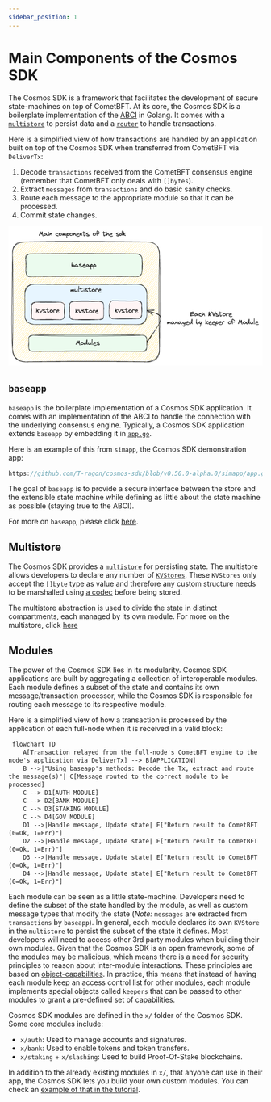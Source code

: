 ```yaml
---
sidebar_position: 1
---
```


# Main Components of the Cosmos SDK

The Cosmos SDK is a framework that facilitates the development of secure state-machines on top of CometBFT. At its core, the Cosmos SDK is a boilerplate implementation of the [ABCI](./02-sdk-app-architecture.md#abci) in Golang. It comes with a [`multistore`](../advanced/04-store.md#multistore) to persist data and a [`router`](../advanced/00-baseapp.md#routing) to handle transactions.

Here is a simplified view of how transactions are handled by an application built on top of the Cosmos SDK when transferred from CometBFT via `DeliverTx`:

1. Decode `transactions` received from the CometBFT consensus engine (remember that CometBFT only deals with `[]bytes`).
2. Extract `messages` from `transactions` and do basic sanity checks.
3. Route each message to the appropriate module so that it can be processed.
4. Commit state changes.

![main-components](main-components.png)

## `baseapp`

`baseapp` is the boilerplate implementation of a Cosmos SDK application. It comes with an implementation of the ABCI to handle the connection with the underlying consensus engine. Typically, a Cosmos SDK application extends `baseapp` by embedding it in [`app.go`](../beginner/00-app-anatomy.md#core-application-file).

Here is an example of this from `simapp`, the Cosmos SDK demonstration app:

```go reference
https://github.com/T-ragon/cosmos-sdk/blob/v0.50.0-alpha.0/simapp/app.go#L170-L212
```

The goal of `baseapp` is to provide a secure interface between the store and the extensible state machine while defining as little about the state machine as possible (staying true to the ABCI).

For more on `baseapp`, please click [here](../advanced/00-baseapp.md).

## Multistore

The Cosmos SDK provides a [`multistore`](../advanced/04-store.md#multistore) for persisting state. The multistore allows developers to declare any number of [`KVStores`](../advanced/04-store.md#base-layer-kvstores). These `KVStores` only accept the `[]byte` type as value and therefore any custom structure needs to be marshalled using [a codec](../advanced/05-encoding.md) before being stored.

The multistore abstraction is used to divide the state in distinct compartments, each managed by its own module. For more on the multistore, click [here](../advanced/04-store.md#multistore)

## Modules

The power of the Cosmos SDK lies in its modularity. Cosmos SDK applications are built by aggregating a collection of interoperable modules. Each module defines a subset of the state and contains its own message/transaction processor, while the Cosmos SDK is responsible for routing each message to its respective module.

Here is a simplified view of how a transaction is processed by the application of each full-node when it is received in a valid block:

```mermaid
 flowchart TD
    A[Transaction relayed from the full-node's CometBFT engine to the node's application via DeliverTx] --> B[APPLICATION]
    B -->|"Using baseapp's methods: Decode the Tx, extract and route the message(s)"| C[Message routed to the correct module to be processed]
    C --> D1[AUTH MODULE]
    C --> D2[BANK MODULE]
    C --> D3[STAKING MODULE]
    C --> D4[GOV MODULE]
    D1 -->|Handle message, Update state| E["Return result to CometBFT (0=Ok, 1=Err)"]
    D2 -->|Handle message, Update state| E["Return result to CometBFT (0=Ok, 1=Err)"]
    D3 -->|Handle message, Update state| E["Return result to CometBFT (0=Ok, 1=Err)"]
    D4 -->|Handle message, Update state| E["Return result to CometBFT (0=Ok, 1=Err)"]
```

Each module can be seen as a little state-machine. Developers need to define the subset of the state handled by the module, as well as custom message types that modify the state (*Note:* `messages` are extracted from `transactions` by `baseapp`). In general, each module declares its own `KVStore` in the `multistore` to persist the subset of the state it defines. Most developers will need to access other 3rd party modules when building their own modules. Given that the Cosmos SDK is an open framework, some of the modules may be malicious, which means there is a need for security principles to reason about inter-module interactions. These principles are based on [object-capabilities](../advanced/10-ocap.md). In practice, this means that instead of having each module keep an access control list for other modules, each module implements special objects called `keepers` that can be passed to other modules to grant a pre-defined set of capabilities.

Cosmos SDK modules are defined in the `x/` folder of the Cosmos SDK. Some core modules include:

* `x/auth`: Used to manage accounts and signatures.
* `x/bank`: Used to enable tokens and token transfers.
* `x/staking` + `x/slashing`: Used to build Proof-Of-Stake blockchains.

In addition to the already existing modules in `x/`, that anyone can use in their app, the Cosmos SDK lets you build your own custom modules. You can check an [example of that in the tutorial](https://tutorials.cosmos.network/).

